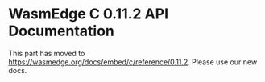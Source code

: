 # WasmEdge C 0.11.2 API Documentation

This  part has moved to https://wasmedge.org/docs/embed/c/reference/0.11.2. Please use our new docs.
